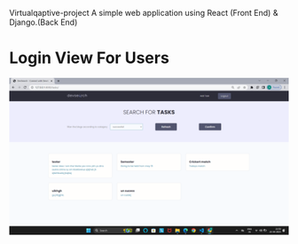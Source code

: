 Virtualqaptive-project
A simple web application using React (Front End) & Django.(Back End)    


<h1> Login View For Users </h1>

<img src="Screenshot 2023-04-22 215938.png" />
